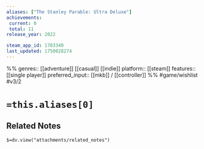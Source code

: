 ```yaml
---
aliases: ["The Stanley Parable: Ultra Deluxe"]
achievements:
 current: 0
 total: 11
release_year: 2022

steam_app_id: 1703340
last_updated: 1750028274
---
```

%%
genres:: [[adventure]] [[casual]] [[indie]]
platform:: [[steam]]
features:: [[single player]]
preferred_input:: [[mkb]] / [[controller]]
%%
#game/wishlist
#v3/2

# `=this.aliases[0]`
## Related Notes
`$=dv.view("attachments/related_notes")`